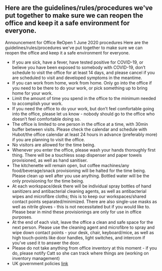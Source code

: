 ## Here are the guidelines/rules/procedures we've put together to make sure we can reopen the office and keep it a safe environment for everyone.

Announcement for Office ReOpen 1 June 2020 procedures 
Here are the guidelines/rules/procedures we've put together to make sure we can reopen the office and keep it a safe environment for everyone.
* If you are sick, have a fever, have tested positive for COVID-19, or believe you have been exposed to somebody with COVID-19, don’t schedule to visit the office for at least 14 days, and please cancel if you are scheduled to visit and developed symptoms in the meantime.
* If you can work from home, work from home. Only go into the office if you need to be there to do your work, or pick something up to bring home for your work.
* Limit the amount of time you spend in the office to the minimum needed to accomplish your work.
* If you need the office to do your work, but don’t feel comfortable going into the office, please let us know - nobody should go to the office who doesn’t feel comfortable doing so.
* The office is limited to one person in the office at a time, with 30min buffer between visits. Please check the calendar and schedule with Hubot/the office calendar at least 24 hours in advance (preferably more) if you are planning to visit the office.
* No visitors are allowed for the time being.
* Whenever you enter the office, please wash your hands thoroughly first thing. There will be a touchless soap dispenser and paper towels provisioned, as well as hand sanitiser.
* The kitchenette will remain open, but coffee machines/any food/beverage/snack provisioning will be halted for the time being. Please clean up well after you use anything. Bottled water will be the only provisioning for the time being.
* At each workspace/desk there will be individual spray bottles of  hand sanitizers and antibacterial cleaning agents, as well as antibacterial wipes and microfibre cloths; this is to keep our workspaces/shared contact points separated/minimized. There are also single-use masks as well as nitrile gloves - this is not necessitated but if you would like to. Please bear in mind these provisionings are only for use in office purposes.
* At the end of each visit, leave the office a clean and safe space for the next person. Please use the cleaning agent and microfibre to spray and wipe down contact points - your desk, chair, keyboard/mice, as well as high touch-points like door handles, light switches, and intercom if you've used it to answer the door.
* Please do not take anything from office inventory at this moment - if you do, please notify Catt so she can track where things are (working on inventory management)
* UK government policies [link](https://www.gov.uk/guidance/working-safely-during-coronavirus-covid-19/offices-and-contact-centres)